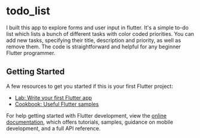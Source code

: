 # todo_list

I built this app to explore forms and user input in flutter. It's a simple to-do list which lists a bunch of different tasks with color coded priorities. You can add new tasks, specifying their title, description and priority, as well as remove them. The code is straightforward and helpful for any beginner Flutter programmer. 

## Getting Started


A few resources to get you started if this is your first Flutter project:

- [Lab: Write your first Flutter app](https://docs.flutter.dev/get-started/codelab)
- [Cookbook: Useful Flutter samples](https://docs.flutter.dev/cookbook)

For help getting started with Flutter development, view the
[online documentation](https://docs.flutter.dev/), which offers tutorials,
samples, guidance on mobile development, and a full API reference.
